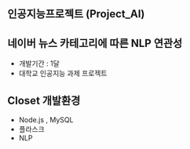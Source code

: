 ## 인공지능프로젝트 (Project_AI)

## 네이버 뉴스 카테고리에 따른 NLP 연관성

- 개발기간 : 1달
- 대학교 인공지능 과제 프로젝트

## Closet 개발환경

- Node.js , MySQL
- 플라스크
- NLP